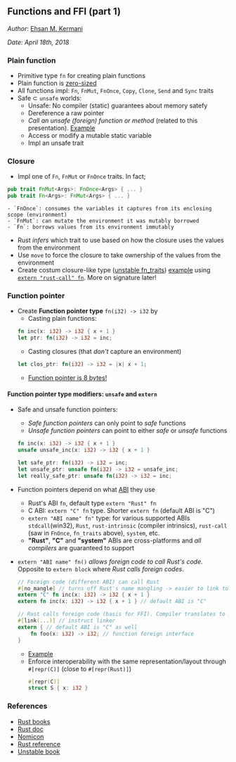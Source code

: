 Functions and FFI (part 1)
---
*Author*: [Ehsan M. Kermani](https://ehsanmkermani.com/)

*Date: April 18th, 2018*

### Plain function

* Primitive type `fn` for creating plain functions
* Plain function is [zero-sized](https://play.rust-lang.org/?gist=7fd5d3b2ce74a9f9d3cf0f09558e743d&version=stable)
* All functions impl: `Fn`, `FnMut`, `FnOnce`, `Copy`, `Clone`, `Send` and `Sync` traits
* Safe ⊂ `unsafe` worlds:
    - Unsafe: No compiler (static) guarantees about memory satefy
    - Dereference a raw pointer
    - *Call an unsafe (foreign) function or method* (related to this presentation). [Example](https://play.rust-lang.org/?gist=6a94bda08d364f2e6dd7ccac8374627c&version=stable)
    - Access or modify a mutable static variable
    - Impl an unsafe trait

### Closure

* Impl one of `Fn`, `FnMut` or `FnOnce` traits. In fact;
```rust
pub trait FnMut<Args>: FnOnce<Args> { ... }
pub trait Fn<Args>: FnMut<Args> { ... }
```
    - `FnOnce`: consumes the variables it captures from its enclosing scope (environment)
    - `FnMut`: can mutate the environment it was mutably borrowed
    - `Fn`: borrows values from its environment immutably


* Rust *infers* which trait to use based on how the closure uses the values from the environment
* Use `move` to force the closure to take ownership of the values from the environment
* Create costum closure-like type ([unstable fn_traits](https://doc.rust-lang.org/1.24.1/unstable-book/library-features/fn-traits.html)) [ example](https://play.rust-lang.org/?gist=249e4c7bd2da91fb4e88f36624fb45f6&version=nightly) using [`extern "rust-call" fn`](https://doc.rust-lang.org/1.17.0/src/core/ops.rs.html#2599). More on signature later!


### Function pointer

* Create **Function pointer type** `fn(i32) -> i32` by
    - Casting plain functions:
    ```Rust
    fn inc(x: i32) -> i32 { x + 1 }
    let ptr: fn(i32) -> i32 = inc;
    ```
    - Casting closures (that *don't* capture an environment)
    ```Rust
    let clos_ptr: fn(i32) -> i32 = |x| x + 1;
    ```
    - [Function pointer is 8 bytes!](https://play.rust-lang.org/?gist=73dcfe38467ae201c223d277bc51203f&version=stable)

#### Function pointer type modifiers: `unsafe` and `extern`
* Safe and unsafe function pointers:
    - *Safe function pointers* can only point to *safe* functions
    - *Unsafe function pointers* can point to either *safe* or *unsafe* functions
    ```Rust
    fn inc(x: i32) -> i32 { x + 1 }
    unsafe unsafe_inc(x: i32) -> i32 { x + 1 }

    let safe_ptr: fn(i32) -> i32 = inc;
    let unsafe_ptr: unsafe fn(i32) -> i32 = unsafe_inc;
    let really_safe_ptr: unsafe fn(i32) -> i32 = inc;
    ```

* Function pointers depend on what [ABI](https://en.wikipedia.org/wiki/Application_binary_interface) they use
    - Rust's ABI `fn`, default type `extern "Rust" fn`
    - C ABI: `extern "C" fn` type. Shorter `extern fn` (default ABI is "C")
    - `extern "ABI name" fn"` type: for various supported ABIs `stdcall`(win32), `Rust`, `rust-intrinsic` (compiler intrinsics), `rust-call` (saw in `FnOnce`, `fn_traits`  above), `system`, etc.
    - **"Rust"**, **"C"** and **"system"** ABIs are cross-platforms and *all compilers* are guaranteed to support


* `extern "ABI name" fn()` *allows foreign code to call Rust's code*.
 Opposite to `extern block` where *Rust calls foreign codes*.
    ```rust
    // Foreign code (different ABI) can call Rust
    #[no_mangle] // turns off Rust's name mangling -> easier to link to
    extern "C" fn inc(x: i32) -> i32 { x + 1 }
    extern fn inc(x: i32) -> i32 { x + 1 } // default ABI is "C"

    // Rust calls foreign code (basis for FFI). Compiler translates to Rust ABI
    #[link(...)] // instruct linker
    extern { // default ABI is "C" as well
        fn foo(x: i32) -> i32; // function foreign interface
    }
    ```
    - [Example](https://github.com/ehsanmok/van-rust-meetup/tree/master/ffi/basic)
    - Enforce interoperability with the same representation/layout through `#[repr(C)]` (close to `#[repr(Rust)]`)
        ```rust
        #[repr(C)]
        struct S { x: i32 }
        ```

### References

* [Rust books](https://doc.rust-lang.org/book/)
* [Rust doc](https://doc.rust-lang.org/std/)
* [Nomicon](https://doc.rust-lang.org/nomicon/README.html)
* [Rust reference](https://doc.rust-lang.org/reference/introduction.html)
* [Unstable book](https://doc.rust-lang.org/unstable-book/the-unstable-book.html)
